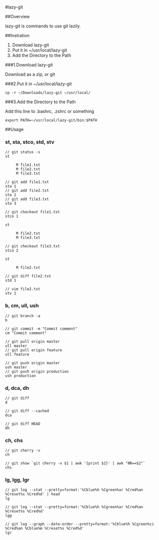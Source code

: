 #lazy-git

##Overview

lazy-git is commands to use git lazily.

##Instration

1. Download lazy-git
2. Put it in ~/usr/local/lazy-git
3. Add the Directory to the Path

###1.Download lazy-git

Download as a zip, or git

###2.Put it in ~/usr/local/lazy-git

	cp -r ~/Downloads/lazy-git ~/usr/local/

###3.Add the Directory to the Path

Add this line to .bashrc, .zshrc or something

	export PATH=~/usr/local/lazy-git/bin:$PATH

##Usage

### st, sta, stco, std, stv

	// git status -s
	st

		 M file1.txt
		 M file2.txt
		 M file3.txt

	// git add file1.txt
	sta 1
	// git add file2.txt
	sta 2
	// git add file3.txt
	sta 3

	// git checkout file1.txt
	stco 1

	st

		 M file2.txt
		 M file3.txt

	// git checkout file3.txt
	stco 2

	st

		 M file2.txt

	// git diff file2.txt
	std 1

	// vim file2.txt
	stv 1

### b, cm, ull, ush

	// git branch -a
	b

	// git commit -m "Commit comment"
	cm "Commit comment"

	// git pull origin master
	ull master
	// git pull origin feature
	ull feature

	// git push origin master
	ush master
	// git push origin production
	ush production

### d, dca, dh

	// git diff
	d

	// git diff --cached
	dca

	// git diff HEAD
	dh

### ch, chs

	// git cherry -v
	ch

	// git show `git cherry -v $1 | awk '{print $2}' | awk "NR==$2"`
	chs

### lg, lgg, lgr

	// git log --stat --pretty=format:'%Cblue%h %Cgreen%ar %Cred%an %Creset%s %Cred%d' | head
	lg

	// git log --stat --pretty=format:'%Cblue%h %Cgreen%ar %Cred%an %Creset%s %Cred%d'
	lgg

	// git log --graph --date-order --pretty=format:'%Cblue%h %Cgreen%ci %Cred%an %Cblue%m %Creset%s %Cred%d'
	lgr
